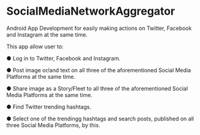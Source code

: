 # SocialMediaNetworkAggregator
Android App Development for easily making actions on Twitter, Facebook and Instagram at the same time.

This app allow user to:

●   Log in to Twitter, Facebook and Instagram.

●   Post image or/and text on all three of the aforementioned Social Media Platforms at the same time.

●   Share image as a Story/Fleet to all three of the aforementioned Social Media Platforms at the same time.

●   Find Twitter trending hashtags.

●   Select one of the trendingg hashtags and search posts, published on all three Social Media Platforms, by this.
